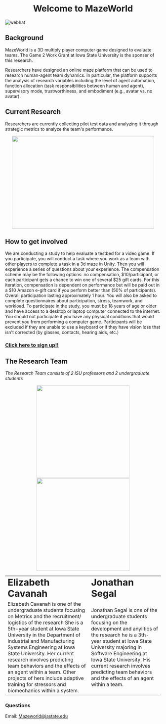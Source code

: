 <h1 align="center">Welcome to MazeWorld</h1>

![webhat](https://user-images.githubusercontent.com/27035181/112409734-0ccd1400-8ce8-11eb-930e-c51eda151faf.jpg)


## Background
MazeWorld is a 3D multiply player computer game designed to evaluate teams. The Game 2 Work Grant at Iowa State University is the sponser of this research. 

Researchers have designed an online maze platform that can be used to research human-agent team dynamics. In particular, the platform supports the analysis of research variables including the level of agent automation, function allocation (task responsibilities between human and agent), supervisory mode, trustworthiness, and embodiment (e.g., avatar vs. no avatar). 



## Current Research
Researchers are currently collecting pilot test data and analyzing it through strategic metrics to analyze the team's performance. 


<p align="center">
  <img width="460" height="300" src="https://user-images.githubusercontent.com/27035181/112409846-34bc7780-8ce8-11eb-8cfe-37e7b5bc95f9.png">
</p>

## How to get involved
We are conducting a study to help evaluate a testbed for a video game.  If you participate, you will conduct a task where you work as a team with other players to complete a task in a 3d maze in Unity. Then you will experience a series of questions about your experience. The compensation scheme may be the following options: no compensation, $10/participant, or each participant gets a chance to win one of several $25 gift cards. For this iteration, compensation is dependent on performance but will be paid out in a $10 Amazon e-gift card if you perform better than (50% of participants). Overall participation lasting approximately 1 hour. You will also be asked to complete questionnaires about participation, stress, teamwork, and workload. To participate in the study, you must be 18 years of age or older and have access to a desktop or laptop computer connected to the internet. You should not participate if you have any physical conditions that would prevent you from performing a computer game. Participants will be excluded if they are unable to use a keyboard or if they have vision loss that isn't corrected (by glasses, contacts, hearing aids, etc.)

### <a href="https://iastate.qualtrics.com/jfe/form/SV_3UBNJ7Gw4AWWhTw" target="_blank" title="Sign up">Click here to sign up!!</a>
## The Research Team
*The Research Team consists of 2 ISU professors and 2 undergraduate students*
<p align="center">
<img src="https://user-images.githubusercontent.com/27035181/112413094-9c28f600-8ced-11eb-99fa-fbe625ade77c.JPG" width="300" height="300"/>
<img src="https://user-images.githubusercontent.com/41304994/118190116-7ff52b80-b3f7-11eb-82cc-87833587fbcb.jpg" width="300" height="300"/>
</p>

<table border="0">
 <tr>
    <td><b style="font-size:30px">Elizabeth Cavanah</b></td>
    <td><b style="font-size:30px">Jonathan Segal</b></td>
 </tr>
 <tr>
    <td>Elizabeth Cavanah is one of the undergraduate students focusing on Metrics and the recruitment/ logistics of the research She is a 5th-year student at Iowa State University in the Department of Industrial and Manufacturing Systems Engineering at Iowa State University. Her current research involves predicting team behaviors and the effects of an agent within a team. Other projects of hers include adaptive training for stressors and biomechanics within a system.</td>
    <td>Jonathan Segal is one of the undergraduate students focusing on the development and anylitics of the research he is a 3th-year student at Iowa State University majoring in Software Engineering at Iowa State University. His current research involves predicting team behaviors and the effects of an agent within a team.</td>
 </tr>
</table>

### Questions
Email: <Mazeworld@iastate.edu>
